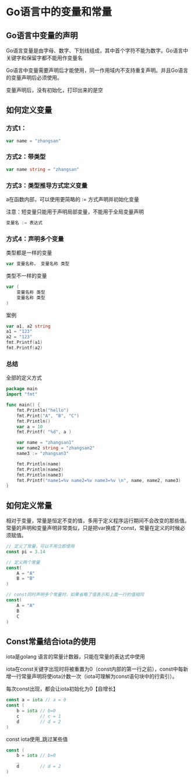 # Go语言中的变量和常量

## Go语言中变量的声明

Go语言变量是由字母、数字、下划线组成，其中首个字符不能为数字。Go语言中关键字和保留字都不能用作变量名

Go语言中变量需要声明后才能使用，同一作用域内不支持重复声明。并且Go语言的变量声明后必须使用。

变量声明后，没有初始化，打印出来的是空

## 如何定义变量

### 方式1：

```go
var name = "zhangsan"
```

### 方式2：带类型

```go
var name string = "zhangsan"
```

### 方式3：类型推导方式定义变量

a在函数内部，可以使用更简略的 := 方式声明并初始化变量

注意：短变量只能用于声明局部变量，不能用于全局变量声明

```go
变量名 := 表达式
```

### 方式4：声明多个变量

类型都是一样的变量

```go
var 变量名称， 变量名称 类型
```

类型不一样的变量

```go
var (
	变量名称 类型
    变量名称 类型
)
```

案例

```go
var a1, a2 string
a1 = "123"
a2 = "123"
fmt.Printf(a1)
fmt.Printf(a2)
```

### 总结

全部的定义方式

```go
package main
import "fmt"

func main() {
	fmt.Println("hello")
	fmt.Print("A", "B", "C")
	fmt.Println()
	var a = 10
	fmt.Printf( "%d", a )

	var name = "zhangsan1"
	var name2 string = "zhangsan2"
	name3 := "zhangsan3"

	fmt.Println(name)
	fmt.Println(name2)
	fmt.Println(name3)
	fmt.Printf("name1=%v name2=%v name3=%v \n", name, name2, name3)
}
```

## 如何定义常量

相对于变量，常量是恒定不变的值，多用于定义程序运行期间不会改变的那些值。常量的声明和变量声明非常类似，只是把var换成了const，常量在定义的时候必须赋值。

```go
// 定义了常量，可以不用立即使用
const pi = 3.14

// 定义两个常量
const(
    A = "A"
    B = "B"
)

// const同时声明多个常量时，如果省略了值表示和上面一行的值相同
const(
    A = "A"
    B
    C
)
```

## Const常量结合iota的使用

iota是golang 语言的常量计数器，只能在常量的表达式中使用

iota在const关键字出现时将被重置为0（const内部的第一行之前），const中每新增一行常量声明将使iota计数一次（iota可理解为const语句块中的行索引）。

每次const出现，都会让iota初始化为0【自增长】

```go
const a = iota // a = 0
const (
	b = iota // b=0
    c        // c = 1
    d        // d = 2
)
```

const  iota使用_跳过某些值

```go
const (
	b = iota // b=0
    _
    d        // d = 2
)
```

